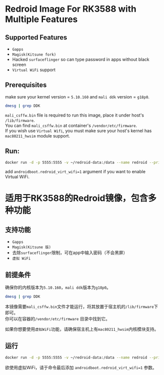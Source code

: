 # Redroid Image For RK3588 with Multiple Features
## Supported Features
- `Gapps`  
- `Magisk(Kitsune fork)` 
- Hacked `surfaceflinger` so can type password in apps without black screen
- `Virtual WiFi` support

## Prerequisites
make sure your kernel version = `5.10.160` and `mali ddk` version = `g18p0`.
```bash
dmesg | grep DDK
```
`mali_csffw.bin` file is required to run this image, place it under host's `/lib/firmware`.  
You can find `mali_csffw.bin` at container's `/vendor/etc/firmware`.  
If you wish use `Virtual Wifi`, you must make sure your host's kernel has `mac80211_hwsim` module support.  

## Run:
```bash
docker run -d -p 5555:5555 -v ~/redroid-data:/data --name redroid --privileged cnflysky/redroid-rk3588:12.0.0-latest androidboot.redroid_height=1920 androidboot.redroid_width=1080
```
add `androidboot.redroid_virt_wifi=1` argument if you want to enable Virtual WiFi.



# 适用于RK3588的Redroid镜像，包含多种功能
## 支持功能
- `Gapps`  
- `Magisk(Kitsune 版)` 
- 去除`surfaceflinger`限制，可在app中输入密码（不会黑屏）  
- `虚拟 WiFi`

## 前提条件
确保你的内核版本为`5.10.160`，`mali ddk`版本为`g18p0`。
```bash
dmesg | grep DDK
```
本镜像需要`mali_csffw.bin`文件才能运行，将其放置于宿主机的`/lib/firmware`下即可。  
你可以在容器的`/vendor/etc/firmware` 目录中找到它。  

如果你想要使用`虚拟WiFi`功能，请确保宿主机上有`mac80211_hwsim`内核模块支持。

## 运行
```bash
docker run -d -p 5555:5555 -v ~/redroid-data:/data --name redroid --privileged cnflysky/redroid-rk3588:12.0.0-latest androidboot.redroid_height=1920 androidboot.redroid_width=1080
```
欲使用虚拟WiFi，请于命令最后添加 `androidboot.redroid_virt_wifi=1` 参数。
